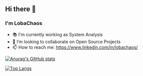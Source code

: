 ## Hi there 👋
### I'm LobaChaos

<!--
**lobachaos/lobachaos** is a ✨ _special_ ✨ repository because its `README.md` (this file) appears on your GitHub profile.
-->
- :books: I'm currently working as System Analysis
- 👯 I’m looking to collaborate on Open Source Projects
- 📫 How to reach me: https://www.linkedin.com/in/lobachaos/

<!-- - ⚡ Fun fact: ... -->

[![Anurag's GitHub stats](https://github-readme-stats.vercel.app/api?username=lobachaos&theme=midnight-purple&count_private=true)](https://github.com/anuraghazra/github-readme-stats)

[![Top Langs](https://github-readme-stats.vercel.app/api/top-langs/?username=lobachaos&langs_count=10&layout=compact&theme=midnight-purple&count_private=true)](https://github.com/anuraghazra/github-readme-stats)
